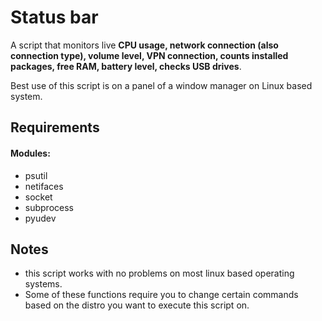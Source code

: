 # Status bar
A script that monitors live **CPU usage, network connection (also connection type), volume level, VPN connection, counts installed packages, free RAM, battery level, checks USB drives**. 

Best use of this script is on a panel of a window manager on Linux based system.

## Requirements
#### Modules:
* psutil
* netifaces
* socket
* subprocess
* pyudev

## Notes
* this script works with no problems on most linux based operating systems.
* Some of these functions require you to change certain commands based on the distro you want to execute this script on.
